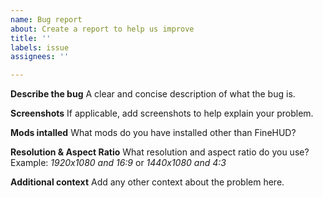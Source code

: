 ```yaml
---
name: Bug report
about: Create a report to help us improve
title: ''
labels: issue
assignees: ''

---
```


**Describe the bug**
A clear and concise description of what the bug is.

**Screenshots**
If applicable, add screenshots to help explain your problem.

**Mods intalled**
What mods do you have installed other than FineHUD?

**Resolution & Aspect Ratio**
What resolution and aspect ratio do you use?
Example: *1920x1080 and 16:9* or *1440x1080 and 4:3*

**Additional context**
Add any other context about the problem here.
